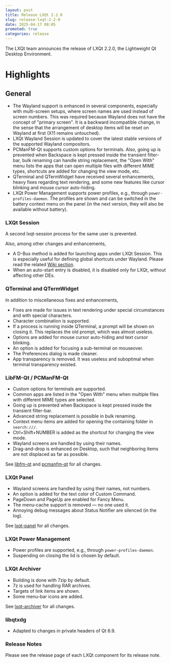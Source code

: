 ```yaml
---
layout: post
title: Release LXQt 2.2.0
slug: release-lxqt-2-2-0
date: 2025-04-17 08:05
promoted: true
categories: release
---
```


The LXQt team announces the release of LXQt 2.2.0, the Lightweight Qt Desktop Environment.

# Highlights

## General

 * The Wayland support is enhanced in several components, especially with multi-screen setups, where screen names are used instead of screen numbers. This was required because Wayland does not have the concept of "primary screen". It is a backward incompatible change, in the sense that the arrangement of desktop items will be reset on Wayland at first (X11 remains untouched).
 * LXQt Wayland Session is updated to cover the latest stable versions of the supported Wayland compositors.
 * PCManFM-Qt supports custom options for terminals. Also, going up is prevented when Backspace is kept pressed inside the transient filter-bar, bulk renaming can handle string replacement, the "Open With" menu lists the apps that can open multiple files with different MIME types, shortcuts are added for changing the view mode, etc.
 * QTerminal and QTermWidget have received several enhancements, heavy fixes regarding text rendering, and some new features like cursor blinking and mouse cursor auto-hiding.
 * LXQt Power Management supports power profiles, e.g., through `power-profiles-daemon`. The profiles are shown and can be switched in the battery context menu on the panel (in the next version, they will also be available without battery).

### LXQt Session

A second lxqt-session process for the same user is prevented.

Also, among other changes and enhancements,

 * A D-Bus method is added for launching apps under LXQt Session. This is especially useful for defining global shortcuts under Wayland. Please read the related [Wiki section](https://github.com/lxqt/lxqt/wiki/ConfigWaylandSettings#global-shortcuts).
 * When an auto-start entry is disabled, it is disabled only for LXQt, without affecting other DEs.

### QTerminal and QTermWidget

In addition to miscellaneous fixes and enhancements,

 * Fixes are made for issues in text rendering under special circumstances and with special characters.
 * Character combination is supported.
 * If a process is running inside QTerminal, a prompt will be shown on closing it. This replaces the old prompt, which was almost useless.
 * Options are added for mouse cursor auto-hiding and text cursor blinking.
 * An option is added for focusing a sub-terminal on mouseover.
 * The Preferences dialog is made cleaner.
 * App transparency is removed. It was useless and suboptimal when terminal transparency existed.

### LibFM-Qt / PCManFM-Qt

 * Custom options for terminals are supported.
 * Common apps are listed in the "Open With" menu when multiple files with different MIME types are selected.
 * Going up is prevented when Backspace is kept pressed inside the transient filter-bar.
 * Advanced string replacement is possible in bulk renaming.
 * Context menu items are added for opening the containing folder in `search:///`.
 * Ctrl+Shift+NUMBER is added as the shortcut for changing the view mode.
 * Wayland screens are handled by using their names.
 * Drag-and-drop is enhanced on Desktop, such that neighboring items are not displaced as far as possible.

See [libfm-qt](../libfm-qt-2.2-0/) and [pcmanfm-qt](../pcmanfm-qt-2-2-0) for all changes.

### LXQt Panel

 * Wayland screens are handled by using their names, not numbers.
 * An option is added for the text color of Custom Command.
 * PageDown and PageUp are enabled for Fancy Menu.
 * The menu-cache support is removed — no one used it.
 * Annoying debug messages about Status Notifier are silenced (in the log).

See [lxqt-panel](../lxqt-panel-2.2-0/) for all changes.

### LXQt Power Management

 * Power profiles are supported, e.g., through `power-profiles-daemon`.
 * Suspending on closing the lid is chosen by default.

### LXQt Archiver

 * Building is done with 7zip by default.
 * 7z is used for handling RAR archives.
 * Targets of link items are shown.
 * Some menu-bar icons are added.

See [lxqt-archiver](../lxqt-archiver-2.2-0/) for all changes.

### libqtxdg

 * Adapted to changes in private headers of Qt 6.9.

### Release Notes

Please see the release page of each LXQt component for its release note.
